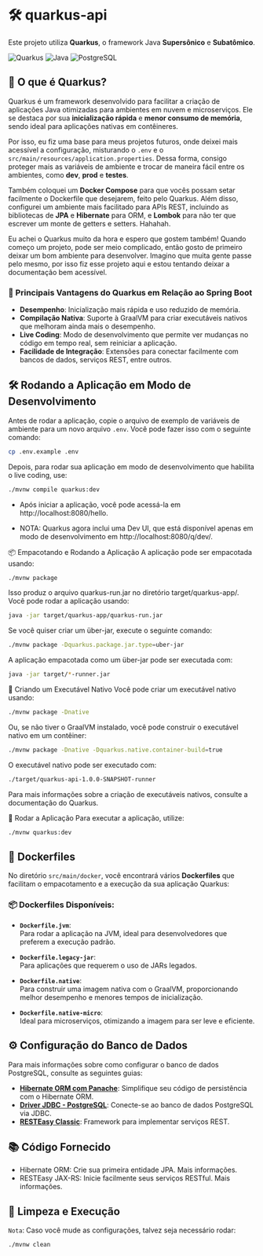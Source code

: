 # 🛠️ quarkus-api

Este projeto utiliza **Quarkus**, o framework Java **Supersônico** e **Subatômico**.

![Quarkus](https://img.shields.io/badge/Quarkus-v2.6.0-orange?style=flat-square)
![Java](https://img.shields.io/badge/Java-17-brightgreen?style=flat-square)
![PostgreSQL](https://img.shields.io/badge/PostgreSQL-15-blue?style=flat-square)

## 🌟 O que é Quarkus?

Quarkus é um framework desenvolvido para facilitar a criação de aplicações Java otimizadas para ambientes em nuvem e microserviços. Ele se destaca por sua **inicialização rápida** e **menor consumo de memória**, sendo ideal para aplicações nativas em contêineres.

Por isso, eu fiz uma base para meus projetos futuros, onde deixei mais acessível a configuração, misturando o `.env` e o `src/main/resources/application.properties`. Dessa forma, consigo proteger mais as variáveis de ambiente e trocar de maneira fácil entre os ambientes, como **dev**, **prod** e **testes**.

Também coloquei um **Docker Compose** para que vocês possam setar facilmente o Dockerfile que desejarem, feito pelo Quarkus. Além disso, configurei um ambiente mais facilitado para APIs REST, incluindo as bibliotecas de **JPA** e **Hibernate** para ORM, e **Lombok** para não ter que escrever um monte de getters e setters. Hahahah.

Eu achei o Quarkus muito da hora e espero que gostem também! Quando começo um projeto, pode ser meio complicado, então gosto de primeiro deixar um bom ambiente para desenvolver. Imagino que muita gente passe pelo mesmo, por isso fiz esse projeto aqui e estou tentando deixar a documentação bem acessível.

### 🚀 Principais Vantagens do Quarkus em Relação ao Spring Boot

- **Desempenho**: Inicialização mais rápida e uso reduzido de memória.
- **Compilação Nativa**: Suporte à GraalVM para criar executáveis nativos que melhoram ainda mais o desempenho.
- **Live Coding**: Modo de desenvolvimento que permite ver mudanças no código em tempo real, sem reiniciar a aplicação.
- **Facilidade de Integração**: Extensões para conectar facilmente com bancos de dados, serviços REST, entre outros.

## 🛠️ Rodando a Aplicação em Modo de Desenvolvimento

Antes de rodar a aplicação, copie o arquivo de exemplo de variáveis de ambiente para um novo arquivo `.env`. Você pode fazer isso com o seguinte comando:

```bash
cp .env.example .env
```

Depois, para rodar sua aplicação em modo de desenvolvimento que habilita o live coding, use:

```bash
./mvnw compile quarkus:dev
```

- Após iniciar a aplicação, você pode acessá-la em http://localhost:8080/hello.

- NOTA: Quarkus agora inclui uma Dev UI, que está disponível apenas em modo de desenvolvimento em http://localhost:8080/q/dev/.

📦 Empacotando e Rodando a Aplicação
A aplicação pode ser empacotada usando:

```bash
./mvnw package
```

Isso produz o arquivo quarkus-run.jar no diretório target/quarkus-app/. Você pode rodar a aplicação usando:

```bash
java -jar target/quarkus-app/quarkus-run.jar
```

Se você quiser criar um über-jar, execute o seguinte comando:

```bash
./mvnw package -Dquarkus.package.jar.type=uber-jar
```

A aplicação empacotada como um über-jar pode ser executada com:

```bash
java -jar target/*-runner.jar
```

🥇 Criando um Executável Nativo
Você pode criar um executável nativo usando:

```bash
./mvnw package -Dnative
```

Ou, se não tiver o GraalVM instalado, você pode construir o executável nativo em um contêiner:

```bash
./mvnw package -Dnative -Dquarkus.native.container-build=true
```

O executável nativo pode ser executado com:

```bash
./target/quarkus-api-1.0.0-SNAPSHOT-runner
```

Para mais informações sobre a criação de executáveis nativos, consulte a documentação do Quarkus.

🚀 Rodar a Aplicação
Para executar a aplicação, utilize:

```bash
./mvnw quarkus:dev
```

## 🐳 Dockerfiles

No diretório `src/main/docker`, você encontrará vários **Dockerfiles** que facilitam o empacotamento e a execução da sua aplicação Quarkus:

### 📦 Dockerfiles Disponíveis:

- **`Dockerfile.jvm`**:  
  Para rodar a aplicação na JVM, ideal para desenvolvedores que preferem a execução padrão.

- **`Dockerfile.legacy-jar`**:  
  Para aplicações que requerem o uso de JARs legados.

- **`Dockerfile.native`**:  
  Para construir uma imagem nativa com o GraalVM, proporcionando melhor desempenho e menores tempos de inicialização.

- **`Dockerfile.native-micro`**:  
  Ideal para microserviços, otimizando a imagem para ser leve e eficiente.

## ⚙️ Configuração do Banco de Dados

Para mais informações sobre como configurar o banco de dados PostgreSQL, consulte as seguintes guias:

- **[Hibernate ORM com Panache](https://quarkus.io/guides/hibernate-orm-panache)**: Simplifique seu código de persistência com o Hibernate ORM.
- **[Driver JDBC - PostgreSQL](https://quarkus.io/guides/datasource)**: Conecte-se ao banco de dados PostgreSQL via JDBC.
- **[RESTEasy Classic](https://quarkus.io/guides/resteasy)**: Framework para implementar serviços REST.

## 📚 Código Fornecido

- Hibernate ORM: Crie sua primeira entidade JPA. Mais informações.
- RESTEasy JAX-RS: Inicie facilmente seus serviços RESTful. Mais informações.

## 🧹 Limpeza e Execução

`Nota`: Caso você mude as configurações, talvez seja necessário rodar:

```bash
./mvnw clean
```
